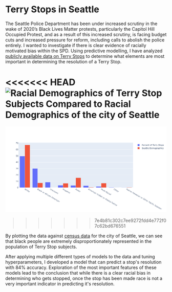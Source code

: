 # Terry Stops in Seattle

The Seattle Police Department has been under increased scrutiny in the wake of 2020’s Black Lives Matter protests, particularly the Capitol Hill Occupied Protest, and as a result of this increased scrutiny, is facing budget cuts and increased pressure for reform, including calls to abolish the police entirely. I wanted to investigate if there is clear evidence of racially motivated bias within the SPD. 
Using predictive modelling, I have analyzed [publicly available data on Terry Stops](https://data.seattle.gov/Public-Safety/Terry-Stops/28ny-9ts8) to determine what elements are most important in determining the resolution of a Terry Stop. 

<<<<<<< HEAD
![Racial Demographics of Terry Stop Subjects Compared to Racial Demographics of the city of Seattle](https://github.com/zelda4669/seattle-terry-stops/blob/main/Media/demographics%plot.png)
=======
![Racial Demographics of Terry Stop Subjects Compared to Racial Demographics of the city of Seattle](https://github.com/zelda4669/seattle-terry-stops/blob/main/demographics%20plot.png)
>>>>>>> 7e4b81c302c7ee9272fdd4e772f07c62bd676551

By plotting the data against [census data](https://www.census.gov/quickfacts/seattlecitywashington) for the city of Seattle, we can see that black people are extremely disproportionately represented in the population of Terry Stop subjects.

After applying multiple different types of models to the data and tuning hyperparameters, I developed a model that can predict a stop's resolution with 84% accuracy. Exploration of the most important features of these models lead to the conclusion that while there is a clear racial bias in determining who gets stopped, once the stop has been made race is not a very important indicator in predicting it's resolution.
